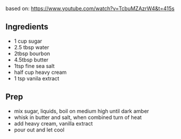 based on: https://www.youtube.com/watch?v=TcbuMZAzrW4&t=415s

## Ingredients
* 1 cup sugar
* 2.5 tbsp water
* 2tbsp bourbon
* 4.5tbsp butter
* 1tsp fine sea salt
* half cup heavy cream
* 1 tsp vanila extract

## Prep
* mix sugar, liquids, boil on medium high until dark amber
* whisk in butter and salt, when combined turn of heat
* add heavy cream, vanilla extract
* pour out and let cool
